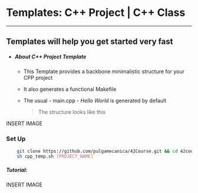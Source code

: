 # Templates:  C++ Project |  C++ Class
---
## Templates will help you get started very fast

-   ##### About C++ Project Template
    + This Template provides a backbone minimalistic structure for your CPP project
    + It also generates a functional Makefile
    + The usual - main.cpp - *Hello World* is generated by default

        >   The structure looks like this

INSERT IMAGE

###   Set Up

```bash
    git clone https://github.com/pulgamecanica/42Course.git && cd 42course/42Documentation/Templates/
    sh cpp_temp.sh [PROJECT_NAME]
```

##### Tutorial:
INSERT IMAGE

